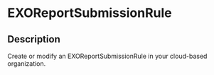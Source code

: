 # EXOReportSubmissionRule

## Description

Create or modify an EXOReportSubmissionRule in your cloud-based organization.
